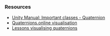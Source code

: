 ### Resources
- [Unity Manual: Important classes - Quaternion](https://docs.unity3d.com/Manual/class-Quaternion.html)
- [Quaternions.online visualisation](https://quaternions.online)
- [Lessons visualising quaternions](https://eater.net/quaternions)
